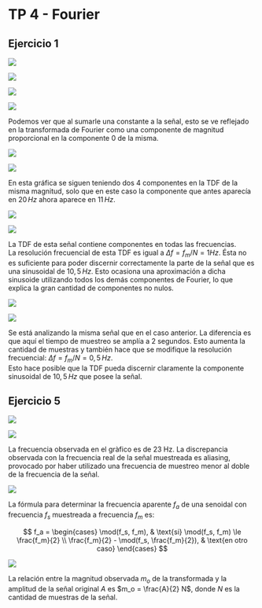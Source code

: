 # TP 4 - Fourier

## Ejercicio 1

![](ejer1enunciadoA.png)

![](ejer1graficoA.png)

![](ejer1enunciadoB.png)

![](ejer1graficoB.png)

Podemos ver que al sumarle una constante a la señal, esto se ve reflejado en la transformada de Fourier como una componente de magnitud proporcional en la componente $0$ de la misma.

![](ejer1enunciadoC.png)

![](ejer1graficoC.png)

En esta gráfica se siguen teniendo dos 4 componentes en la TDF de la misma magnitud, solo que en este caso la componente que antes aparecía en $20 \, Hz$ ahora aparece en $11 \, Hz$.

![](ejer1enunciadoD.png)

![](ejer1graficoD.png)

La TDF de esta señal contiene componentes en todas las frecuencias.  
La resolución frecuencial de esta TDF es igual a $\Delta f = f_m / N = 1 Hz$. Ésta no es suficiente para poder discernir correctamente la parte de la señal que es una sinusoidal de $10,5 \,Hz$. Esto ocasiona una aproximación a dicha sinusoide utilizando todos los demás componentes de Fourier, lo que explica la gran cantidad de componentes no nulos.

![](ejer1enunciadoE.png)

![](ejer1graficoE.png)

Se está analizando la misma señal que en el caso anterior. La diferencia es que aquí el tiempo de muestreo se amplía a 2 segundos. Esto aumenta la cantidad de muestras y también hace que se modifique la resolución frecuencial: $\Delta f = f_m / N = 0,5 \, Hz$.  
Esto hace posible que la TDF pueda discernir claramente la componente sinusoidal de $10,5 \, Hz$ que posee la señal.

## Ejercicio 5

![](ejercicio5a.png)

![](ejercicio4grafico.png)

La frecuencia observada en el gràfico es de 23 Hz. La discrepancia observada con la frecuencia real de la señal muestreada es aliasing, provocado por haber utilizado una frecuencia de muestreo menor al doble de la frecuencia de la señal.

![](ejercicio5b.png)

La fórmula para determinar la frecuencia aparente $f_a$ de una senoidal con frecuencia $f_s$ muestreada a frecuencia $f_m$ es:

$$
f_a =
\begin{cases}
\mod(f_s, f_m), & \text{si} \mod(f_s, f_m) \le \frac{f_m}{2} \\
\frac{f_m}{2} - \mod(f_s, \frac{f_m}{2}), & \text{en otro caso}
\end{cases}
$$

![](ejercicio5c.png)

La relación entre la magnitud observada $m_o$ de la transformada y la amplitud de la señal original $A$ es $m_o = \frac{A}{2} N$, donde $N$ es la cantidad de muestras de la señal.


